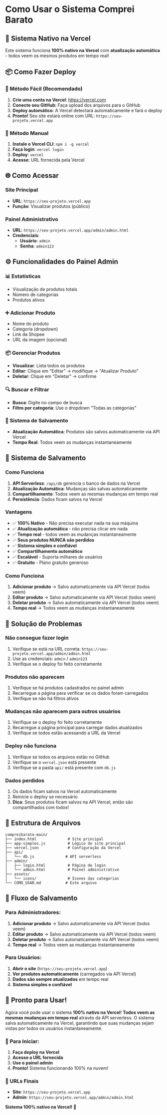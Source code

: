 # Como Usar o Sistema Comprei Barato

## 🚀 Sistema Nativo na Vercel

Este sistema funciona **100% nativo na Vercel** com **atualização automática** - todos veem os mesmos produtos em tempo real!

## 📦 Como Fazer Deploy

### 🎯 Método Fácil (Recomendado)
1. **Crie uma conta na Vercel**: https://vercel.com
2. **Conecte seu GitHub**: Faça upload dos arquivos para o GitHub
3. **Deploy automático**: A Vercel detectará automaticamente e fará o deploy
4. **Pronto!** Seu site estará online com URL: `https://seu-projeto.vercel.app`

### 🔧 Método Manual
1. **Instale o Vercel CLI**: `npm i -g vercel`
2. **Faça login**: `vercel login`
3. **Deploy**: `vercel`
4. **Acesse**: URL fornecida pela Vercel

## 🌐 Como Acessar

### Site Principal
- **URL**: `https://seu-projeto.vercel.app`
- **Função**: Visualizar produtos (público)

### Painel Administrativo
- **URL**: `https://seu-projeto.vercel.app/admin/admin.html`
- **Credenciais**:
  - **Usuário**: `admin`
  - **Senha**: `admin123`

## ⚙️ Funcionalidades do Painel Admin

### 📊 Estatísticas
- Visualização de produtos totais
- Número de categorias
- Produtos ativos

### ➕ Adicionar Produto
- Nome do produto
- Categoria (dropdown)
- Link da Shopee
- URL da imagem (opcional)

### 📦 Gerenciar Produtos
- **Visualizar**: Lista todos os produtos
- **Editar**: Clique em "Editar" → modifique → "Atualizar Produto"
- **Deletar**: Clique em "Deletar" → confirme

### 🔍 Buscar e Filtrar
- **Busca**: Digite no campo de busca
- **Filtro por categoria**: Use o dropdown "Todas as categorias"

### 🔄 Sistema de Salvamento
- **Atualização Automática**: Produtos são salvos automaticamente via API Vercel
- **Tempo Real**: Todos veem as mudanças instantaneamente

## 💾 Sistema de Salvamento

### Como Funciona
1. **API Serverless**: `/api/db` gerencia o banco de dados na Vercel
2. **Atualização Automática**: Mudanças são salvas automaticamente
3. **Compartilhamento**: Todos veem as mesmas mudanças em tempo real
4. **Persistência**: Dados ficam salvos na Vercel

### Vantagens
- ✅ **100% Nativo** - Não precisa executar nada na sua máquina
- ✅ **Atualização automática** - não precisa clicar em nada
- ✅ **Tempo real** - todos veem as mudanças instantaneamente
- ✅ **Seus produtos NUNCA são perdidos**
- ✅ **Sistema simples e confiável**
- ✅ **Compartilhamento automático**
- ✅ **Escalável** - Suporta milhares de usuários
- ✅ **Gratuito** - Plano gratuito generoso

### Como Funciona
1. **Adicionar produto** → Salvo automaticamente via API Vercel (todos veem)
2. **Editar produto** → Salvo automaticamente via API Vercel (todos veem)
3. **Deletar produto** → Salvo automaticamente via API Vercel (todos veem)
4. **Tempo real** → Todos veem as mudanças instantaneamente

## 🔧 Solução de Problemas

### Não consegue fazer login
1. Verifique se está na URL correta: `https://seu-projeto.vercel.app/admin/admin.html`
2. Use as credenciais: `admin` / `admin123`
3. Verifique se o deploy foi feito corretamente

### Produtos não aparecem
1. Verifique se há produtos cadastrados no painel admin
2. Recarregue a página para verificar se os dados foram carregados
3. Verifique se não há filtros ativos

### Mudanças não aparecem para outros usuários
1. Verifique se o deploy foi feito corretamente
2. Recarregue a página principal para carregar dados atualizados
3. Verifique se todos estão acessando a URL da Vercel

### Deploy não funciona
1. Verifique se todos os arquivos estão no GitHub
2. Verifique se o `vercel.json` está presente
3. Verifique se a pasta `api/` está presente com `db.js`

### Dados perdidos
1. Os dados ficam salvos na Vercel automaticamente
2. Reinicie o deploy se necessário
3. **Dica**: Seus produtos ficam salvos na API Vercel, então são compartilhados com todos!

## 📁 Estrutura de Arquivos

```
compreibarato-main/
├── index.html              # Site principal
├── app-simples.js          # Lógica do site principal
├── vercel.json             # Configuração da Vercel
├── api/
│   └── db.js              # API serverless
├── admin/
│   ├── login.html          # Página de login
│   └── admin.html          # Painel administrativo
├── assets/
│   └── icons/              # Ícones das categorias
└── COMO_USAR.md           # Este arquivo
```

## 🔄 Fluxo de Salvamento

### Para Administradores:
1. **Adicionar produto** → Salvo automaticamente via API Vercel (todos veem)
2. **Editar produto** → Salvo automaticamente via API Vercel (todos veem)
3. **Deletar produto** → Salvo automaticamente via API Vercel (todos veem)
4. **Tempo real** → Todos veem as mudanças instantaneamente

### Para Usuários:
1. **Abrir o site** (`https://seu-projeto.vercel.app`)
2. **Ver produtos automaticamente** (carregados via API Vercel)
3. **Dados são sempre atualizados** em tempo real
4. **Sistema simples e confiável**

## 🎯 Pronto para Usar!

Agora você pode usar o sistema **100% nativo na Vercel**! **Todos veem as mesmas mudanças em tempo real** através da API serverless. O sistema salva automaticamente na Vercel, garantindo que suas mudanças sejam vistas por todos os usuários instantaneamente.

### 🚀 Para Iniciar:
1. **Faça deploy na Vercel**
2. **Acesse a URL fornecida**
3. **Use o painel admin**
4. **Pronto!** Sistema funcionando 100% na nuvem!

### 📱 URLs Finais
- **Site**: `https://seu-projeto.vercel.app`
- **Admin**: `https://seu-projeto.vercel.app/admin/admin.html`

**Sistema 100% nativo na Vercel!** 🎉
